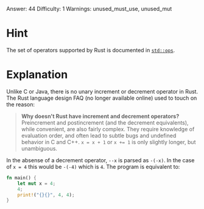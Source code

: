 Answer: 44
Difficulty: 1
Warnings: unused_must_use, unused_mut

# Hint

The set of operators supported by Rust is documented in [`std::ops`].

[`std::ops`]: https://doc.rust-lang.org/std/ops/index.html

# Explanation

Unlike C or Java, there is no unary increment or decrement operator in Rust. The
Rust language design FAQ (no longer available online) used to touch on the
reason:

> **Why doesn't Rust have increment and decrement operators?**<br>
> Preincrement and postincrement (and the decrement equivalents), while
> convenient, are also fairly complex. They require knowledge of evaluation
> order, and often lead to subtle bugs and undefined behavior in C and C++. `x =
> x + 1` or `x += 1` is only slightly longer, but unambiguous.

In the absense of a decrement operator, `--x` is parsed as `-(-x)`. In the case
of `x = 4` this would be `-(-4)` which is `4`. The program is equivalent to:

```rust
fn main() {
    let mut x = 4;
    4;
    print!("{}{}", 4, 4);
}
```
